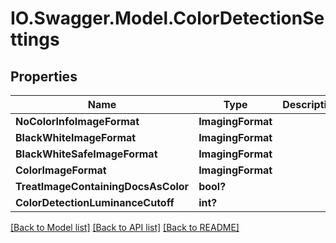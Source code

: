 # IO.Swagger.Model.ColorDetectionSettings
## Properties

Name | Type | Description | Notes
------------ | ------------- | ------------- | -------------
**NoColorInfoImageFormat** | **ImagingFormat** |  | [optional] 
**BlackWhiteImageFormat** | **ImagingFormat** |  | [optional] 
**BlackWhiteSafeImageFormat** | **ImagingFormat** |  | [optional] 
**ColorImageFormat** | **ImagingFormat** |  | [optional] 
**TreatImageContainingDocsAsColor** | **bool?** |  | [optional] 
**ColorDetectionLuminanceCutoff** | **int?** |  | [optional] 

[[Back to Model list]](../README.md#documentation-for-models) [[Back to API list]](../README.md#documentation-for-api-endpoints) [[Back to README]](../README.md)

